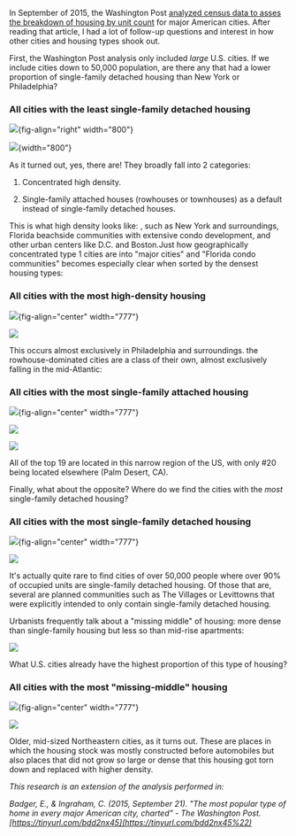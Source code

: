 In September of 2015, the Washington Post [analyzed census data to asses the breakdown of housing by unit count](https://tinyurl.com/bdd2nx45) for major American cities. After reading that article, I had a lot of follow-up questions and interest in how other cities and housing types shook out.

First, the Washington Post analysis only included *large* U.S. cities. If we include cities down to 50,000 population, are there any that had a lower proportion of single-family detached housing than New York or Philadelphia?

### All cities with the least single-family detached housing

![](images/WaPo%20Graphic.png){fig-align="right" width="800"}

![](images/Ascending.png){width="800"}

As it turned out, yes, there are! They broadly fall into 2 categories:

1.  Concentrated high density.

2.  Single-family attached houses (rowhouses or townhouses) as a default instead of single-family detached houses.

This is what high density looks like: , such as New York and surroundings, Florida beachside communities with extensive condo development, and other urban centers like D.C. and Boston.Just how geographically concentrated type 1 cities are into "major cities" and "Florida condo communities" becomes especially clear when sorted by the densest housing types:

### All cities with the most high-density housing

![](images/WaPo%20Graphic.png){fig-align="center" width="777"}

![](images/20+.png)

This occurs almost exclusively in Philadelphia and surroundings. the rowhouse-dominated cities are a class of their own, almost exclusively falling in the mid-Atlantic:

### All cities with the most single-family attached housing

![](images/WaPo%20Graphic.png){fig-align="center" width="777"}

![](images/1attached.png)

![](images/1attachedmap.png)

All of the top 19 are located in this narrow region of the US, with only #20 being located elsewhere (Palm Desert, CA).

Finally, what about the opposite? Where do we find the cities with the *most* single-family detached housing?

### All cities with the most single-family detached housing

![](images/WaPo%20Graphic.png){fig-align="center" width="777"}

![](images/1detached.png)

It's actually quite rare to find cities of over 50,000 people where over 90% of occupied units are single-family detached housing. Of those that are, several are planned communities such as The Villages or Levittowns that were explicitly intended to only contain single-family detached housing.

Urbanists frequently talk about a "missing middle" of housing: more dense than single-family housing but less so than mid-rise apartments:

![](images/Missing%20Middle.jpg)

What U.S. cities already have the highest proportion of this type of housing?

### All cities with the most "missing-middle" housing

![](images/WaPo%20Graphic.png){fig-align="center" width="777"}

![](images/middle.png)

Older, mid-sized Northeastern cities, as it turns out. These are places in which the housing stock was mostly constructed before automobiles but also places that did not grow so large or dense that this housing got torn down and replaced with higher density.

*This research is an extension of the analysis performed in:*

*Badger, E., & Ingraham, C. (2015, September 21). "The most popular type of home in every major American city, charted" - The Washington Post. [https://tinyurl.com/bdd2nx45](https://tinyurl.com/bdd2nx45%22)*
